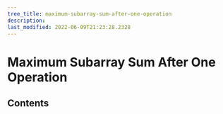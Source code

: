 ```yaml
---
tree_title: maximum-subarray-sum-after-one-operation
description: 
last_modified: 2022-06-09T21:23:28.2328
---
```


# Maximum Subarray Sum After One Operation

## Contents
